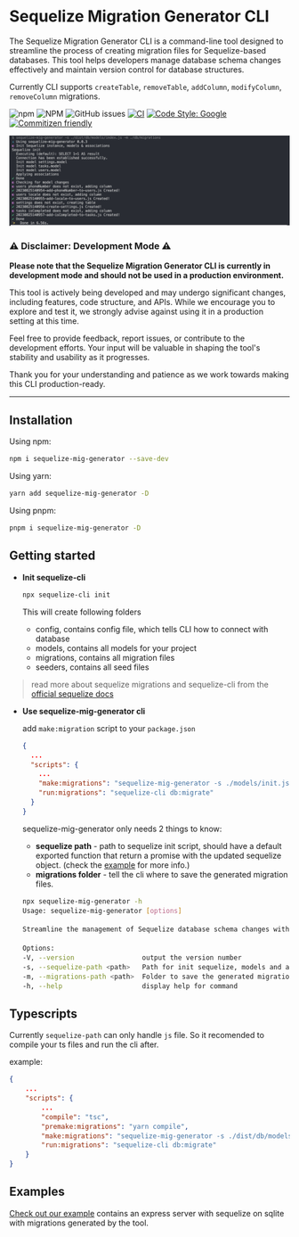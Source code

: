 # Sequelize Migration Generator CLI

The Sequelize Migration Generator CLI is a command-line tool designed to streamline the process of creating migration files for Sequelize-based databases. This tool helps developers manage database schema changes effectively and maintain version control for database structures.

Currently CLI supports `createTable`, `removeTable`, `addColumn`, `modifyColumn`, `removeColumn` migrations.

![npm](https://img.shields.io/npm/v/sequelize-mig-generator)
![NPM](https://img.shields.io/npm/l/sequelize-mig-generator)
![GitHub issues](https://img.shields.io/github/issues/doralteres/sequelize-mig-generator)
[![CI](https://github.com/doralteres/sequelize-mig-generator/actions/workflows/release.yaml/badge.svg)](https://github.com/doralteres/sequelize-mig-generator/actions/workflows/release.yaml)
[![Code Style: Google](https://img.shields.io/badge/code%20style-google-blueviolet.svg)](https://github.com/google/gts)
[![Commitizen friendly](https://img.shields.io/badge/commitizen-friendly-brightgreen.svg)](http://commitizen.github.io/cz-cli/)

![EXAMPLE](./images/cli_example_1.png)

### ⚠️ Disclaimer: Development Mode ⚠️

**Please note that the Sequelize Migration Generator CLI is currently in development mode and should not be used in a production environment.**

This tool is actively being developed and may undergo significant changes, including features, code structure, and APIs. While we encourage you to explore and test it, we strongly advise against using it in a production setting at this time.

Feel free to provide feedback, report issues, or contribute to the development efforts. Your input will be valuable in shaping the tool's stability and usability as it progresses.

Thank you for your understanding and patience as we work towards making this CLI production-ready.

---

## Installation

Using npm:

```bash
npm i sequelize-mig-generator --save-dev
```

Using yarn:

```bash
yarn add sequelize-mig-generator -D
```

Using pnpm:

```bash
pnpm i sequelize-mig-generator -D
```

## Getting started

- **Init sequelize-cli**

  ```bash
  npx sequelize-cli init
  ```

  This will create following folders

  - config, contains config file, which tells CLI how to connect with database
  - models, contains all models for your project
  - migrations, contains all migration files
  - seeders, contains all seed files

> read more about sequelize migrations and sequelize-cli from the [official sequelize docs](https://sequelize.org/docs/v6/other-topics/migrations/)

- **Use sequelize-mig-generator cli**

  add `make:migration` script to your `package.json`

  ```json
  {
    ...
    "scripts": {
      ...
      "make:migrations": "sequelize-mig-generator -s ./models/init.js",
      "run:migrations": "sequelize-cli db:migrate"
    }
  }
  ```

  sequelize-mig-generator only needs 2 things to know:

  - **sequelize path** - path to sequelize init script, should have a default exported function that return a promise with the updated sequelize object. (check the [example](./example/db/models/index.ts) for more info.)
  - **migrations folder** - tell the cli where to save the generated migration files.

  ```bash
  npx sequelize-mig-generator -h
  Usage: sequelize-mig-generator [options]

  Streamline the management of Sequelize database schema changes with a CLI tool for generating migration files effortlessly.

  Options:
  -V, --version                 output the version number
  -s, --sequelize-path <path>   Path for init sequelize, models and associations (default: "./models/index.js")
  -m, --migrations-path <path>  Folder to save the generated migrations (default: "./migrations")
  -h, --help                    display help for command
  ```

## Typescripts

Currently `sequelize-path` can only handle `js` file. So it recomended to compile your ts files and run the cli after.

example:

```json
{
    ...
    "scripts": {
        ...
        "compile": "tsc",
        "premake:migrations": "yarn compile",
        "make:migrations": "sequelize-mig-generator -s ./dist/db/models/init.js -m ./db/migrations",
        "run:migrations": "sequelize-cli db:migrate"
    }
}
```

## Examples

[Check out our example](./example) contains an express server with sequelize on sqlite with migrations generated by the tool.
